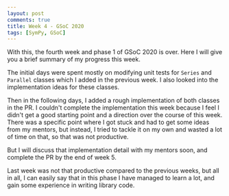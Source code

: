 ```yaml
---
layout: post
comments: true
title: Week 4 - GSoC 2020
tags: [SymPy, GSoC]
---
```


With this, the fourth week and phase 1 of GSoC 2020 is over. Here I will give you a brief summary of my progress this week.

The initial days were spent mostly on modifying unit tests for `Series` and `Parallel` classes which I added in the previous week. I also looked into
the implementation ideas for these classes.

Then in the following days, I added a rough implementation of both classes in the PR. I couldn't complete the implementation this week because I feel I didn't get a good
starting point and a direction over the course of this week. There was a specific point where I got stuck and had to get some ideas from my mentors, but instead, I tried to tackle it on my own and wasted a lot of time on that, so that was not productive. 

But I will discuss that implementation detail with my mentors soon, and complete the PR by the end of week 5.

Last week was not that productive compared to the previous weeks, but all in all, I can easily say that in this phase I have managed to learn a lot, and gain some
experience in writing library code.
